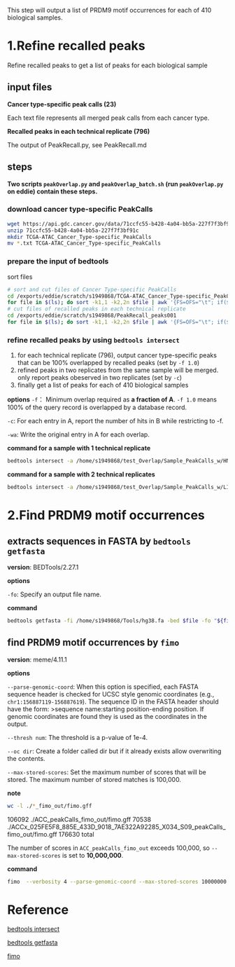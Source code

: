 
This step will output a list of PRDM9 motif occurrences for each of 410 biological samples.
# 1.Refine recalled peaks 
Refine recalled peaks to get a list of peaks for each biological sample
## input files
**Cancer type-specific peak calls (23)**

Each text file represents all merged peak calls from each cancer type. 

**Recalled peaks in each technical replicate (796)**

The output of PeakRecall.py, see PeakRecall.md
## steps
**Two scripts `peakOverlap.py` and `peakOverlap_batch.sh` (run `peakOverlap.py` on eddie) contain these steps.**
### download cancer type-specific PeakCalls
```bash
wget https://api.gdc.cancer.gov/data/71ccfc55-b428-4a04-bb5a-227f7f3bf91c
unzip 71ccfc55-b428-4a04-bb5a-227f7f3bf91c
mkdir TCGA-ATAC_Cancer_Type-specific_PeakCalls
mv *.txt TCGA-ATAC_Cancer_Type-specific_PeakCalls
```
### prepare the input of bedtools
sort files
```bash
# sort and cut files of Cancer Type-specific PeakCalls
cd /exports/eddie/scratch/s1949868/TCGA-ATAC_Cancer_Type-specific_PeakCalls
for file in $(ls); do sort -k1,1 -k2,2n $file | awk '{FS=OFS="\t"; if($1~/^chr/){print $1,$2,$3,$4;}}' > /exports/eddie/scratch/s1949868/Sample_PeakCalls/${file}.sorted; done
# cut files of recalled peaks in each technical replicate
cd /exports/eddie/scratch/s1949868/PeakRecall_peaks001
for file in $(ls); do sort -k1,1 -k2,2n $file | awk '{FS=OFS="\t"; if($1~/^chr/){print $1,$2,$3}}' > /exports/eddie/scratch/s1949868/Sample_PeakCalls/${file}.sorted; done
```
### refine recalled peaks by using `bedtools intersect`
1. for each technical replicate (796), output cancer type-specific peaks that can be 100% overlapped by recalled peaks (set by `-f 1.0`)
2. refined peaks in two replicates from the same sample will be merged. only report peaks obeserved in two replicates (set by `-c`)
3. finally get a list of peaks for each of 410 biological samples

**options**
`-f`： Minimum overlap required as **a fraction of A**. `-f 1.0` means 100% of the query record is overlapped by a database record.

`-c`: For each entry in A, report the number of hits in B while restricting to -f.

`-wa`: Write the original entry in A for each overlap.

**command for a sample with 1 technical replicate**
```bash
bedtools intersect -a /home/s1949868/test_Overlap/Sample_PeakCalls_w/HNSC*txt.sorted -b /home/s1949868/test_Overlap/Sample_PeakCalls_w/HNSC_D6F95774_441D_47F6_93CE_999D7BE81E44_X040_S11*bed.sorted -f 1.0 -wa > /home/s1949868/test_Overlap/Sample_PeakCalls_w/HNSC_D6F95774_441D_47F6_93CE_999D7BE81E44_X040_S11_peakCalls.bed
```
**command for a sample with 2 technical replicates**
```bash
bedtools intersect -a /home/s1949868/test_Overlap/Sample_PeakCalls_w/LIHC*txt.sorted -b /home/s1949868/test_Overlap/Sample_PeakCalls_w/LIHC_31861258_F778_40B3_A2A4_E4E8F00794B2_X037_S08*bed.sorted -f 1.0 -c -wa | awk '{FS=OFS="\t";if($5>1){print $1,$2,$3,$4}}' > /home/s1949868/test_Overlap/Sample_PeakCalls_w/LIHC_31861258_F778_40B3_A2A4_E4E8F00794B2_X037_S08_peakCalls.bed
```
# 2.Find PRDM9 motif occurrences
## extracts sequences in FASTA by `bedtools  getfasta`
**version**: BEDTools/2.27.1

**options**

`-fo`: Specify an output file name.

**command**
```bash
bedtools getfasta -fi /home/s1949868/Tools/hg38.fa -bed $file -fo "${fileName}.fasta"
```
## find PRDM9 motif occurrences by `fimo`
**version**: meme/4.11.1

**options**

`--parse-genomic-coord`: When this option is specified, each FASTA sequence header is checked for UCSC style genomic coordinates (e.g., `chr1:156887119-156887619`). The sequence ID in the FASTA header should have the form: >sequence name:starting position-ending position. If genomic coordinates are found they is used as the coordinates in the output. 

`--thresh num`: The threshold is a p-value of 1e-4.

`--oc dir`: Create a folder called dir but if it already exists allow overwriting the contents.

`--max-stored-scores`: Set the maximum number of scores that will be stored. The maximum number of stored matches is 100,000.

**note**
```bash
wc -l ./*_fimo_out/fimo.gff
```
106092 ./ACC_peakCalls_fimo_out/fimo.gff 
70538 ./ACCx_025FE5F8_885E_433D_9018_7AE322A92285_X034_S09_peakCalls_fimo_out/fimo.gff
176630 total

The number of scores in `ACC_peakCalls_fimo_out` exceeds 100,000, so `--max-stored-scores` is set to **10,000,000**.

**command**
```bash
fimo  --verbosity 4 --parse-genomic-coord --max-stored-scores 10000000 --oc "${fileName}_fimo_out" /home/s1949868/PRDM9.pwm.meme "${fileName}.fasta"
```
# Reference
[bedtools intersect](https://bedtools.readthedocs.io/en/latest/content/tools/intersect.html)

[bedtools getfasta](https://bedtools.readthedocs.io/en/latest/content/tools/getfasta.html)

[fimo](http://meme-suite.org/doc/fimo.html)
<!--stackedit_data:
eyJoaXN0b3J5IjpbLTE2MDQyMzU5MywtMTA2MzkwMzcxMSwtOT
EwNjAzODQ5LC0xNDE0MjEzNzExLDEyMDY5MjkzOTMsMTE4ODE0
NzYyMywxMTg4NjA5NzE5LDYxODA1OTM5MCwtOTA5NDMxMTQsMT
c2NTg5NDMwNSwtNDE1MDQxMCwtMTYzNjIzNTcwMCwtMTgzNzY3
NzEyOCwtNzI2ODIwMjAyLDk5MzE5MDk2MSwzNDkwODMwNDRdfQ
==
-->